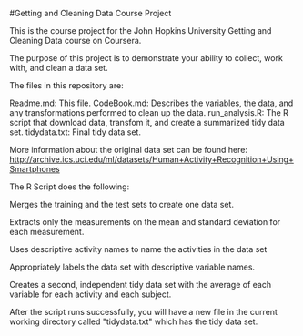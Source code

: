 #Getting and Cleaning Data Course Project

This is the course project for the John Hopkins University Getting and Cleaning Data course on Coursera.

The purpose of this project is to demonstrate your ability to collect, work with, and clean a data set.

The files in this repository are:

Readme.md: This file.
CodeBook.md: Describes the variables, the data, and any transformations performed to clean up the data.
run_analysis.R: The R script that download data, transfom it, and create a summarized tidy data set.
tidydata.txt: Final tidy data set.

More information about the original data set can be found here: http://archive.ics.uci.edu/ml/datasets/Human+Activity+Recognition+Using+Smartphones


The R Script does the following:

Merges the training and the test sets to create one data set.

Extracts only the measurements on the mean and standard deviation for each measurement. 

Uses descriptive activity names to name the activities in the data set

Appropriately labels the data set with descriptive variable names. 

Creates a second, independent tidy data set with the average of each variable for each activity and each subject.



After the script runs successfully, you will have a new file in the current working directory called "tidydata.txt" which has the tidy data set.




 

